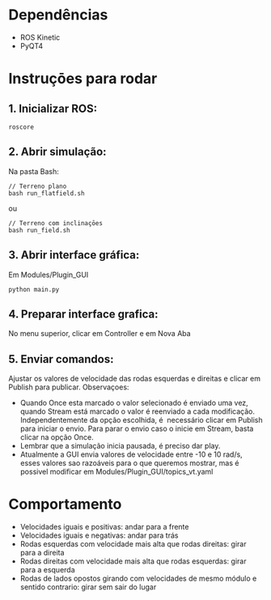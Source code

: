 # Dependências
* ROS Kinetic
* PyQT4

# Instruçōes para rodar
## 1. Inicializar ROS:
```
roscore
```

## 2. Abrir simulação:
Na pasta Bash:
```
// Terreno plano
bash run_flatfield.sh
```
ou
```
// Terreno com inclinaçōes
bash run_field.sh
```

## 3. Abrir interface gráfica:
Em Modules/Plugin_GUI
```
python main.py
```

## 4. Preparar interface grafica:
No menu superior, clicar em Controller e em Nova Aba

## 5. Enviar comandos:
Ajustar os valores de velocidade das rodas esquerdas e direitas e clicar em Publish para publicar.
Observaçoes:
* Quando Once esta marcado o valor selecionado é enviado uma vez, quando Stream está marcado o valor é reenviado a cada modificação. Independentemente da opção escolhida, é  necessário clicar em Publish para iniciar o envio. Para parar o envio caso o inicie em Stream, basta clicar na opção Once.
* Lembrar que a simulação inicia pausada, é preciso dar play.
* Atualmente a GUI envia valores de velocidade entre -10 e 10 rad/s, esses valores sao razoáveis para o que queremos mostrar, mas é possivel modificar em Modules/Plugin_GUI/topics_vt.yaml

# Comportamento
* Velocidades iguais e positivas: andar para a frente
* Velocidades iguais e negativas: andar para trás
* Rodas esquerdas com velocidade mais alta que rodas direitas: girar para a direita
* Rodas direitas com velocidade mais alta que rodas esquerdas: girar para a esquerda
* Rodas de lados opostos girando com velocidades de mesmo módulo e sentido contrario: girar sem sair do lugar
